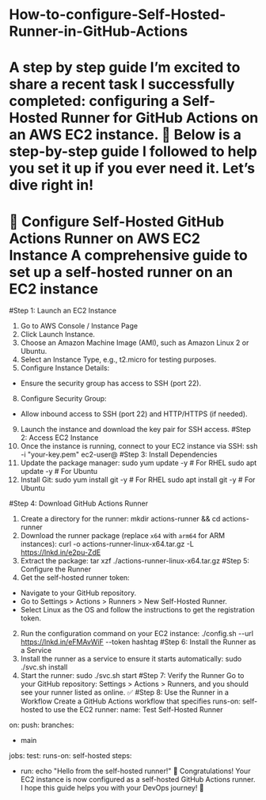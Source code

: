 # How-to-configure-Self-Hosted-Runner-in-GitHub-Actions
A step by step guide
I’m excited to share a recent task I successfully completed: configuring a Self-Hosted Runner for GitHub Actions on an AWS EC2 instance. 🎉
Below is a step-by-step guide I followed to help you set it up if you ever need it. Let’s dive right in!
================================================
🌟 Configure Self-Hosted GitHub Actions Runner on AWS EC2 Instance
A comprehensive guide to set up a self-hosted runner on an EC2 instance
================================================ 

 #Step 1: Launch an EC2 Instance
 1. Go to AWS Console / Instance Page
 2. Click Launch Instance.
 3. Choose an Amazon Machine Image (AMI), such as Amazon Linux 2 or Ubuntu.
 4. Select an Instance Type, e.g., t2.micro for testing purposes.
 5. Configure Instance Details:
 - Ensure the security group has access to SSH (port 22).
 8. Configure Security Group:
 - Allow inbound access to SSH (port 22) and HTTP/HTTPS (if needed).
 9. Launch the instance and download the key pair for SSH access.
#Step 2: Access EC2 Instance
 1. Once the instance is running, connect to your EC2 instance via SSH:
 ssh -i "your-key.pem" ec2-user@<EC2-Public-IP>
#Step 3: Install Dependencies
 1. Update the package manager:
 sudo yum update -y # For RHEL
 sudo apt update -y # For Ubuntu
 2. Install Git:
 sudo yum install git -y # For RHEL
 sudo apt install git -y # For Ubuntu
 
#Step 4: Download GitHub Actions Runner
 1. Create a directory for the runner:
 mkdir actions-runner && cd actions-runner
 2. Download the runner package (replace `x64` with `arm64` for ARM instances):
 curl -o actions-runner-linux-x64.tar.gz -L https://lnkd.in/e2pu-ZdE
 3. Extract the package:
 tar xzf ./actions-runner-linux-x64.tar.gz
#Step 5: Configure the Runner
 1. Get the self-hosted runner token:
 - Navigate to your GitHub repository.
 - Go to Settings > Actions > Runners > New Self-Hosted Runner.
 - Select Linux as the OS and follow the instructions to get the registration token.
 2. Run the configuration command on your EC2 instance:
 ./config.sh --url https://lnkd.in/eFMAvWiF --token <your-token>
 hashtag
#Step 6: Install the Runner as a Service
 1. Install the runner as a service to ensure it starts automatically:
 sudo ./svc.sh install
 2. Start the runner:
 sudo ./svc.sh start
#Step 7: Verify the Runner
Go to your GitHub repository: Settings > Actions > Runners, and you should see your runner listed as online. ✅
#Step 8: Use the Runner in a Workflow
 Create a GitHub Actions workflow that specifies runs-on: self-hosted to use the EC2 runner:
 name: Test Self-Hosted Runner
 
 on:
 push:
 branches:
 - main
 
 jobs:
 test:
 runs-on: self-hosted
 steps:
 - run: echo "Hello from the self-hosted runner!"
🎉 Congratulations! Your EC2 instance is now configured as a self-hosted GitHub Actions runner. I hope this guide helps you with your DevOps journey! 🚀
